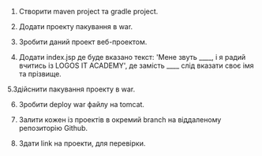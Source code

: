 1. Створити maven project та gradle project.

2. Додати проекту пакування в war.

3. Зробити даний проект веб-проектом.

4. Додати index.jsp де буде вказано текст: 'Мене звуть ____, і я радий вчитись із LOGOS IT ACADEMY', де замість ____ слід вказати своє імя та прізвище.

5.Здійснити пакування проекту в war.

6. Зробити deploy war файлу на tomcat.

7. Залити кожен із проектів в окремий branch на віддаленому репозиторію Github.

8. Здати link на проекти, для перевірки.